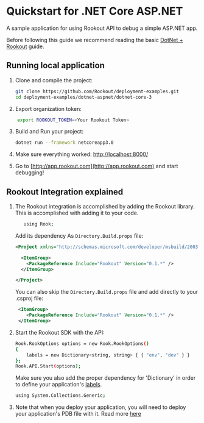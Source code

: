# Quickstart for .NET Core ASP.NET

A sample application for using Rookout API to debug a simple ASP.NET app.

Before following this guide we recommend reading the basic [DotNet + Rookout] guide.

## Running local application

1. Clone and compile the project:
     ```bash
    git clone https://github.com/Rookout/deployment-examples.git
    cd deployment-examples/dotnet-aspnet/dotnet-core-3
    ```
2. Export organization token:
```bash
 	export ROOKOUT_TOKEN=<Your Rookout Token>
```

3. Build and Run your project:
    ```bash
    dotnet run --framework netcoreapp3.0
    ```
4. Make sure everything worked: [http://localhost:8000/](http://localhost:8000/)

5. Go to [http://app.rookout.com](http://app.rookout.com) and start debugging! 


## Rookout Integration explained

1. The Rookout integration is accomplished by adding the Rookout library.
    This is accomplished with adding it to your code.
    ```bash
       using Rook;
    ```
    Add its dependency As `Directory.Build.props` file:
   ```xml
   <Project xmlns="http://schemas.microsoft.com/developer/msbuild/2003">

     <ItemGroup>
       <PackageReference Include="Rookout" Version="0.1.*" />
     </ItemGroup>

   </Project>
   ```
   
   You can also skip the `Directory.Build.props` file and add directly to your .csproj file:
    ```xml
     <ItemGroup>
        <PackageReference Include="Rookout" Version="0.1.*" />
     </ItemGroup>
    ```

2. Start the Rookout SDK with the API:
    ```bash
    Rook.RookOptions options = new Rook.RookOptions()
    {
        labels = new Dictionary<string, string> { { "env", "dev" } }
    };
    Rook.API.Start(options);
    ```
    Make sure you also add the proper dependency for 'Dictionary' in order to define your application's [labels](https://docs.rookout.com/docs/projects-labels/).
    ```bash
    using System.Collections.Generic;
    ```
   
3. Note that when you deploy your application, you will need to deploy your application's PDB file with it. Read more [here](https://docs.rookout.com/docs/dotnet-setup/#debug-information)



[DotNet + Rookout]: https://docs.rookout.com/docs/dotnet-setup/
